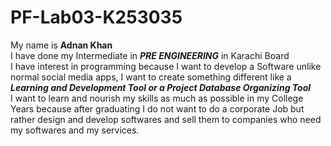 # PF-Lab03-K253035
My name is **Adnan Khan**\
I have done my Intermediate in ***PRE ENGINEERING*** in Karachi Board\
I have interest in programming because I want to develop a Software unlike normal social media apps, I want to create something different like a ***Learning and Development Tool or a Project Database Organizing Tool***\
I want to learn and nourish my skills as much as possible in my College Years because after graduating I do not want to do a corporate Job but rather design and develop softwares and sell them to companies who need my softwares and my services. 
